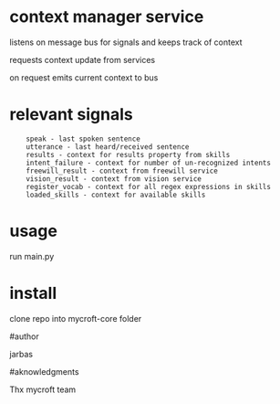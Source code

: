 # context manager service

listens on message bus for signals and keeps track of context

requests context update from services

on request emits current context to bus

# relevant signals

        speak - last spoken sentence
        utterance - last heard/received sentence
        results - context for results property from skills
        intent_failure - context for number of un-recognized intents
        freewill_result - context from freewill service
        vision_result - context from vision service
        register_vocab - context for all regex expressions in skills
        loaded_skills - context for available skills

# usage

run main.py

# install

clone repo into mycroft-core folder

#author

jarbas

#aknowledgments

Thx mycroft team